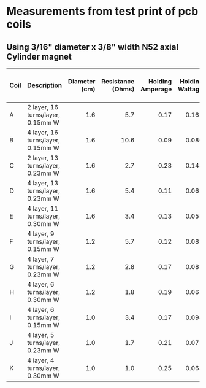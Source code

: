 # Measurements from test print of pcb coils

## Using 3/16" diameter x 3/8" width N52 axial Cylinder magnet

| Coil | Description                       | Diameter (cm) | Resistance (Ohms) | Holding Amperage | Holding Wattage | Holding amp-turns | Holding Power Density (W/cm^2) |
| ---- | --------------------------------- | ------------: | -----------------: | ------------------: | ---------------:| ----------------: | ------------------------------: |
| A    | 2 layer, 16 turns/layer, 0.15mm W | 1.6           | 5.7                | 0.17                | 0.165           | 5.44              |                         0.095  |
| B    | 4 layer, 16 turns/layer, 0.15mm W | 1.6           | 10.6               | 0.09                | 0.086           | 5.76              |                         0.050  |
| C    | 2 layer, 13 turns/layer, 0.23mm W | 1.6           | 2.7                | 0.23                | 0.143           | 5.98              |                         0.083  |
| D    | 4 layer, 13 turns/layer, 0.23mm W | 1.6           | 5.4                | 0.11                | 0.065           | 5.72              |                         0.038  |
| E    | 4 layer, 11 turns/layer, 0.30mm W | 1.6           | 3.4                | 0.13                | 0.057           | 5.72              |                         0.033  |
| F    | 4 layer, 9 turns/layer, 0.15mm W  | 1.2           | 5.7                | 0.12                | 0.082           | 4.32              |                         0.097  |
| G    | 4 layer, 7 turns/layer, 0.23mm W  | 1.2           | 2.8                | 0.17                | 0.081           | 4.76              |                         0.095  |
| H    | 4 layer, 6 turns/layer, 0.30mm W  | 1.2           | 1.8                | 0.19                | 0.065           | 4.56              |                         0.077  |
| I    | 4 layer, 6 turns/layer, 0.15mm W  | 1.0           | 3.4                | 0.17                | 0.098           | 4.08              |                         0.195  |
| J    | 4 layer, 5 turns/layer, 0.23mm W  | 1.0           | 1.7                | 0.21                | 0.075           | 4.20              |                         0.149  |
| K    | 4 layer, 4 turns/layer, 0.30mm W  | 1.0           | 1.0                | 0.25                | 0.063           | 4.00              |                         0.124  |
